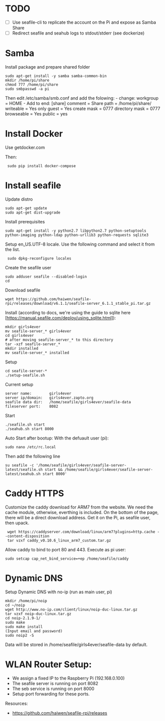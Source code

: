 # TODO
- [ ] Use seafile-cli to replicate the account on the Pi and expose as Samba Share
- [ ] Redirect seafile and seahub logs to stdout/stderr (see dockerize)

# Samba

Install package and prepare shared folder

	sudo apt-get install -y samba samba-common-bin
	mkdir /home/pi/share
	chmod 777 /home/pi/share
	sudo smbpasswd -a pi

Then edit /etc/samba/smb.conf and add the folowing:
    - change: workgroup = HOME
    - Add to end:
		[share]
		comment = Share
		path = /home/pi/share/
		writeable = Yes
		only guest = Yes
		create mask = 0777
		directory mask = 0777
		browseable = Yes
		public = yes
		

# Install Docker

Use getdocker.com

Then:

	 sudo pip install docker-compose

# Install seafile

Update distro

	sudo apt-get update
	sudo apt-get dist-upgrade

Install prerequisites

	sudo apt-get install -y python2.7 libpython2.7 python-setuptools python-imaging python-ldap python-urllib3 python-requests sqlite3

Setup en_US.UTF-8 locale. Use the following command and select it from the list.

	 sudo dpkg-reconfigure locales

Create the seafile user

	sudo adduser seafile --disabled-login
	cd

Download seafile

	wget https://github.com/haiwen/seafile-rpi/releases/download/v6.1.1/seafile-server_6.1.1_stable_pi.tar.gz

Install (according to docs, we're using the guide to sqlite here [https://manual.seafile.com/deploy/using_sqlite.html]):

	mkdir girls4ever
	mv seafile-server_* girls4ever
	cd girls4ever
	# after moving seafile-server_* to this directory
	tar -xzf seafile-server_*
	mkdir installed
	mv seafile-server_* installed

Setup

	cd seafile-server-*
	./setup-seafile.sh 

Current setup

	server name:        girls4ever
	server ip/domain:   girls4ever.zapto.org
	seafile data dir:   /home/seafile/girls4ever/seafile-data
	fileserver port:    8082

Start
  
  	./seafile.sh start
  	./seahub.sh start 8000

Auto Start after bootup: With the defuault user (pi):
	
	sudo nano /etc/rc.local
	
Then add the following line

	su seafile -c '/home/seafile/girls4ever/seafile-server-latest/seafile.sh start && /home/seafile/girls4ever/seafile-server-latest/seahub.sh start 8000'

# Caddy HTTPS

Customize the caddy download for ARM7 from the website. We need the cache module, otherwise, everthing is included. On the bottom of the page, there will be a direct download address. Get it on the Pi, as seafile user, then upack.

 	 wget https://caddyserver.com/download/linux/arm7?plugins=http.cache --content-disposition
 	 tar vzxf caddy_v0.10.6_linux_arm7_custom.tar.gz

Allow caddy to bind to port 80 and 443. Execute as pi user:

	sudo setcap cap_net_bind_service=+ep /home/seafile/caddy


# Dynamic DNS

Setup Dynamic DNS with no-ip (run as main user, pi)

	mkdir /home/pi/noip
	cd ~/noip
	wget http://www.no-ip.com/client/linux/noip-duc-linux.tar.gz	
	tar vzxf noip-duc-linux.tar.gz
	cd noip-2.1.9-1/
	sudo make
	sudo make install
	(Input email and password)
	sudo noip2 ­-S

Data will be stored in /home/seafile/girls4ever/seafile-data by default.	


# WLAN Router Setup:
- We assign a fixed IP to the Raspberry Pi (192.168.0.100)
- The seafile server is running on port 8082
- The seb service is running on port 8000
- Setup port forwarding for these ports.

Resources:
  - https://github.com/haiwen/seafile-rpi/releases
